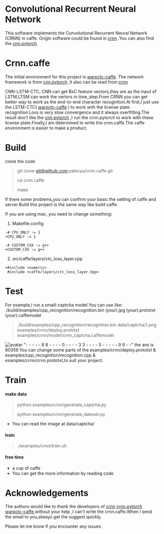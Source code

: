 # Convolutional Recurrent Neural Network

​This software implements the Convolutional Recurrent Neural Network (CRNN) in caffe. Origin software could be found in [crnn](https://github.com/bgshih/crnn) .You can also find the [cnn.pytorch](https://github.com/meijieru/crnn.pytorch) 

# Crnn.caffe

​The initial environment for this project is [warpctc-caffe](https://github.com/xmfbit/warpctc-caffe).
​The network framework is from  [cnn.pytorch](https://github.com/meijieru/crnn.pytorch) ,it also can be read from  [crnn](https://github.com/bgshih/crnn) 

​CNN-LSTM-CTC, CNN can get BxC feature vectors,they are as the input of LSTM,LTSM can work the vertors in time_step.From CRNN you can get better way to work as the end-to-end character recognition.At first,I just use the LSTM-CTC( [warpctc-caffe](https://github.com/xmfbit/warpctc-caffe) ) to work with the license plate recognition.Loss is very slow convergence and it always overfitting.The result don't like the [cnn.pytorch](https://github.com/meijieru/crnn.pytorch) ,I run the crnn.pytorch to work with these license plate.Finally,I am determined to write the crnn.caffe.The caffe environment is easier to make a product.

# Build

clone the code

> git clone git@github.com:yalecyu/crnn.caffe.git
>
> cd crnn.caffe
>
> make

If there some problems,you can confirm your basic the setting of caffe and server.Build this project is the same way like build caffe.

If you are using mac, you need to change something:

1. Makefile.config
```
-# CPU_ONLY := 1
+CPU_ONLY := 1

-# CUSTOM_CXX := g++
+CUSTOM_CXX := g++
```

2. src/caffe/layers/ctc_loss_layer.cpp
```
+#include <numeric>
 #include <caffe/layers/ctc_loss_layer.hpp>
```

# Test
For example,I run a smaill captcha model.You can use like: ./build/examples/cpp_recognition/recognition.bin (your).jpg (your).prototxt (your).caffemodel

> ./build/examples/cpp_recognition/recognition.bin data/captcha/1.png examples/crnn/deploy.prototxt examples/crnn/model/crnn_captcha.caffemodel

![avatar](https://github.com/yalecyu/crnn.caffe/blob/master/data/captcha/1.png)
"- - - - - 8 8 - - - - 0 - - - - 3 3 - - - - 5 - - - - - 9 9 - -"
the ans is 80359
You can change some parts of the examples/crnn/deploy.prototxt & examples/cpp_recognition/recognition.cpp & examples/crnn/crnn.prototxt,to suit your project.

# Train
#### make data
> python examples/crnn/generate_captcha.py
>
> python examples/crnn/generate_dateset.py


* You can read the image at data/captcha/ 

#### train
> ./examples/crnn/train.sh

#### free time
* a cup of caffe
* You can get the more information by reading code

# Acknowledgements

The authors would like to thank the developers of  [crnn](https://github.com/bgshih/crnn)  [crnn.pytorch](https://github.com/meijieru/crnn.pytorch)  [warpctc-caffe](https://github.com/xmfbit/warpctc-caffe),without your help ,I can't write the crnn.caffe.When I send the email to you,always get the suggest quickly.

Please let me know if you encounter any issues.


